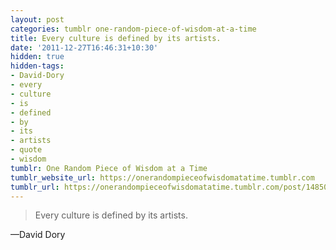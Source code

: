 ```yaml
---
layout: post
categories: tumblr one-random-piece-of-wisdom-at-a-time
title: Every culture is defined by its artists.
date: '2011-12-27T16:46:31+10:30'
hidden: true
hidden-tags:
- David-Dory
- every
- culture
- is
- defined
- by
- its
- artists
- quote
- wisdom
tumblr: One Random Piece of Wisdom at a Time
tumblr_website_url: https://onerandompieceofwisdomatatime.tumblr.com
tumblr_url: https://onerandompieceofwisdomatatime.tumblr.com/post/14850588901/every-culture-is-defined-by-its-artists
---
```

> Every culture is defined by its artists.

—David Dory
